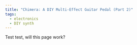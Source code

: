 ```yaml
---
title: "Chimera: A DIY Multi-Effect Guitar Pedal (Part 2)"
tags:
  - electronics
  - DIY synth
---
```


Test test, will this page work?